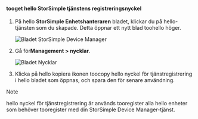 <!--author=alkohli last changed: 06/22/17-->

#### <a name="tooget-hello-storsimple-service-registration-key"></a>tooget hello StorSimple tjänstens registreringsnyckel

1. På hello **StorSimple Enhetshanteraren** bladet, klickar du på hello-tjänsten som du skapade. Detta öppnar ett nytt blad toohello höger.
   
     ![Bladet StorSimple Device Manager](./media/storsimple-8000-get-service-registration-key/createssdevman5.png)

2.  Gå för**Management > nycklar**.
   
     ![Bladet Nycklar](./media/storsimple-8000-get-service-registration-key/getregkey2.png)

3.  Klicka på hello kopiera ikonen toocopy hello nyckel för tjänstregistrering i hello bladet som öppnas, och spara den för senare användning.

> [!NOTE]
> hello nyckel för tjänstregistrering är används tooregister alla hello enheter som behöver tooregister med din StorSimple Device Manager-tjänst.


